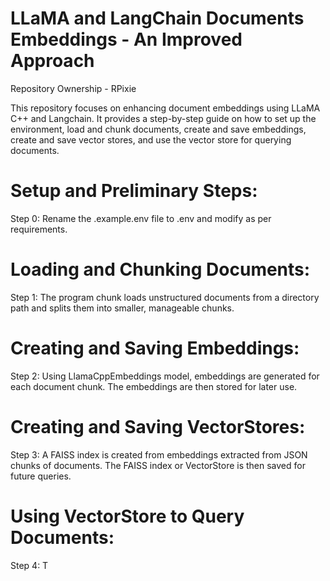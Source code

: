 # LLaMA and LangChain Documents Embeddings - An Improved Approach

Repository Ownership - RPixie

This repository focuses on enhancing document embeddings using LLaMA C++ and Langchain. It provides a step-by-step guide on how to set up the environment, load and chunk documents, create and save embeddings, create and save vector stores, and use the vector store for querying documents.

# Setup and Preliminary Steps:
Step 0: Rename the .example.env file to .env and modify as per requirements.

# Loading and Chunking Documents:
Step 1: The program chunk loads unstructured documents from a directory path and splits them into smaller, manageable chunks.

# Creating and Saving Embeddings:
Step 2: Using LlamaCppEmbeddings model, embeddings are generated for each document chunk. The embeddings are then stored for later use.

# Creating and Saving VectorStores:
Step 3: A FAISS index is created from embeddings extracted from JSON chunks of documents. The FAISS index or VectorStore is then saved for future queries.

# Using VectorStore to Query Documents:
Step 4: T